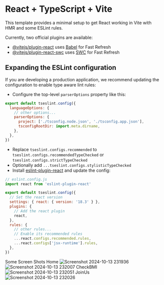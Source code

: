 # React + TypeScript + Vite

This template provides a minimal setup to get React working in Vite with HMR and some ESLint rules.

Currently, two official plugins are available:

- [@vitejs/plugin-react](https://github.com/vitejs/vite-plugin-react/blob/main/packages/plugin-react/README.md) uses [Babel](https://babeljs.io/) for Fast Refresh
- [@vitejs/plugin-react-swc](https://github.com/vitejs/vite-plugin-react-swc) uses [SWC](https://swc.rs/) for Fast Refresh

## Expanding the ESLint configuration

If you are developing a production application, we recommend updating the configuration to enable type aware lint rules:

- Configure the top-level `parserOptions` property like this:

```js
export default tseslint.config({
  languageOptions: {
    // other options...
    parserOptions: {
      project: ['./tsconfig.node.json', './tsconfig.app.json'],
      tsconfigRootDir: import.meta.dirname,
    },
  },
})
```

- Replace `tseslint.configs.recommended` to `tseslint.configs.recommendedTypeChecked` or `tseslint.configs.strictTypeChecked`
- Optionally add `...tseslint.configs.stylisticTypeChecked`
- Install [eslint-plugin-react](https://github.com/jsx-eslint/eslint-plugin-react) and update the config:

```js
// eslint.config.js
import react from 'eslint-plugin-react'

export default tseslint.config({
  // Set the react version
  settings: { react: { version: '18.3' } },
  plugins: {
    // Add the react plugin
    react,
  },
  rules: {
    // other rules...
    // Enable its recommended rules
    ...react.configs.recommended.rules,
    ...react.configs['jsx-runtime'].rules,
  },
})
```
Some Screen Shots
Home
![Screenshot 2024-10-13 231936](https://github.com/user-attachments/assets/73019e74-8827-4949-a182-9cc7ecffb842)
![Screenshot 2024-10-13 232007](https://github.com/user-attachments/assets/dcecaa29-5eec-48e7-9c06-cc5e2ce50fe0)
CheckBMI
![Screenshot 2024-10-13 232051](https://github.com/user-attachments/assets/1cc573b7-9da4-478d-ba97-a0ff80a86074)
JoinUs
![Screenshot 2024-10-13 232026](https://github.com/user-attachments/assets/d334c675-412e-4e49-84f8-4e9b902e1c44)


